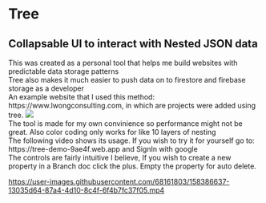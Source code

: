 <h1>Tree</h1>
<h2>Collapsable UI to interact with Nested JSON data</h2> 
<div>This was created as a personal tool that helps me build websites with predictable data storage patterns</div>
<div>Tree also makes it much easier to push data on to firestore and firebase storage as a developer </div>
<div>An example website that I used this method: https://www.lwongconsulting.com, in which are projects were added using tree.
<img src = "https://user-images.githubusercontent.com/68161803/158383128-12f94f2a-5466-42ca-91d4-de6af7658f01.png" />
<div> The tool is made for my own convinience so performance might not be great. Also color coding only works for like 10 layers of nesting</div>
<div> The following video shows its usage. If you wish to try it for yourself go to: https://tree-demo-9ae4f.web.app and SignIn with google</div>
<div> The controls are fairly intuitive I believe, If you wish to create a new property in a Branch doc click the plus. Empty the property for auto delete. </div>


  

https://user-images.githubusercontent.com/68161803/158386637-13035d64-87a4-4d10-8c4f-6f4b7fc37f05.mp4


  
 
  




